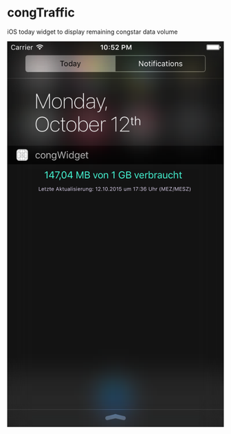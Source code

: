 # congTraffic
iOS today widget to display remaining congstar data volume

![screenshot](https://github.com/croeer/congTraffic/blob/master/screenshot.png)
